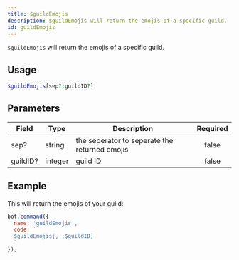 ```yaml
---
title: $guildEmojis 
description: $guildEmojis will return the emojis of a specific guild.
id: guildEmojis
---
```


`$guildEmojis` will return the emojis of a specific guild.

## Usage

```php
$guildEmojis[sep?;guildID?]
```

## Parameters 


| Field    | Type    | Description                                   | Required |
| -------- | ------- | --------------------------------------------- |:--------:|
| sep?     | string  | the seperator to seperate the returned emojis |    false    |
| guildID? | integer | guild ID                                      |    false    |


## Example

This will return the emojis of your guild:

```javascript
bot.command({
  name: 'guildEmojis',
  code: `
  $guildEmojis[, ;$guildID]
  `
});
```
